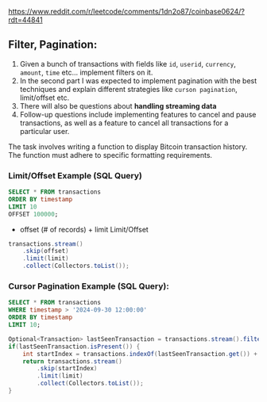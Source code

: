 https://www.reddit.com/r/leetcode/comments/1dn2o87/coinbase0624/?rdt=44841


## Filter, Pagination:

1. Given a bunch of transactions with fields like `id`, `userid`, `currency`, `amount`, `time` etc... implement filters on it.
2. In the second part I was expected to implement pagination with the best techniques and explain different strategies like `curson pagination`, limit/offset etc.
3. There will also be questions about **handling streaming data**
4. Follow-up questions include implementing features to cancel and pause transactions, as well as a feature to cancel all transactions for a particular user.

The task involves writing a function to display Bitcoin transaction history. The function must adhere to specific formatting requirements. 

### Limit/Offset Example (SQL Query)
````sql
SELECT * FROM transactions
ORDER BY timestamp
LIMIT 10
OFFSET 100000;
````

- offset (# of records) + limit
Limit/Offset
````java
transactions.stream()
    .skip(offset)
    .limit(limit)
    .collect(Collectors.toList());
````

### Cursor Pagination Example (SQL Query):
````sql
SELECT * FROM transactions
WHERE timestamp > '2024-09-30 12:00:00'
ORDER BY timestamp
LIMIT 10;
````
````java
Optional<Transaction> lastSeenTransaction = transactions.stream().filter(t -> t.getId.equals(lastSeenId)).findFirst();
if(lastSeenTransaction.isPresent()) {
    int startIndex = transactions.indexOf(lastSeenTransaction.get()) + 1;
    return transactions.stream()
        .skip(startIndex)
        .limit(limit)
        .collect(Collectors.toList());
}
````